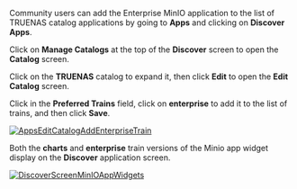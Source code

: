 ---
---

Community users can add the Enterprise MinIO application to the list of TRUENAS catalog applications by going to **Apps** and clicking on **Discover Apps**.

Click on **Manage Catalogs** at the top of the **Discover** screen to open the **Catalog** screen. 

Click on the **TRUENAS** catalog to expand it, then click **Edit** to open the **Edit Catalog** screen.

Click in the **Preferred Trains** field, click on **enterprise** to add it to the list of trains, and then click **Save**.

[![AppsEditCatalogAddEnterpriseTrain](/images/SCALE/23.10/AppsEditCatalogAddEnterpriseTrain.png "Edit Catalog Add Enterprise Train")](/images/SCALE/23.10/AppsEditCatalogAddEnterpriseTrain.png)

Both the **charts** and **enterprise** train versions of the Minio app widget display on the **Discover** application screen.

[![DiscoverScreenMinIOAppWidgets](/images/SCALE/23.10/DiscoverScreenMinIOAppWidgets.png "MinioApp Widgets")](/images/SCALE/23.10/DiscoverScreenMinIOAppWidgets.png)